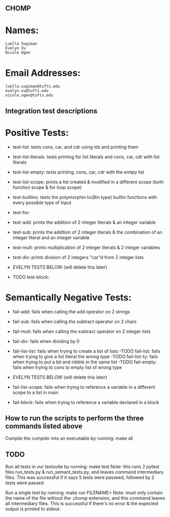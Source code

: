 ## CHOMP ##
# Names: 
    Luella Sugiman
    Evelyn Vu
    Nicole Ogen

# Email Addresses: 
    luella.sugiman@tufts.edu
    evelyn.vu@tufts.edu
    nicole.ogen@tufts.edu

## Integration test descriptions ##
# Positive Tests:
- test-list: tests cons, car, and cdr using ids and printing them
- test-list-literals: tests printing for list literals and cons, car, cdr with list literals 
- test-list-empty: tests printing, cons, car, cdr with the emtpy list
- test-list-scope: prints a list created & modified in a different scope (both
    function scope & for loop scope)
- test-builtins: tests the polymorphin to{Bin type} builtin functions with every 
    possible type of input
- test-for:

- test-add: prints the addition of 2 integer literals & an integer variable
- test-sub: prints the addition of 2 integer literals & the combination of an integer literal and an integer variable
- test-mult: prints multiplication of 2 integer literals & 2 integer variables
- test-div: prints division of 2 integers "car"d from 2 integer lists

- EVELYN TESTS BELOW (will delete this later)
- TODO test-block: 

# Semantically Negative Tests: 
- fail-add: fails when calling the add operator on 2 strings
- fail-sub: fails when calling the subtract operator on 2 chars
- fail-mult: fails when calling the subtract operator on 2 integer lists
- fail-div: fails when dividing by 0


- fail-list-list: fails when trying to create a list of lists
-TODO fail-list: fails when trying to give a list literal the wrong type
-TODO fail-list-ty: fails when trying to put a bit and nibble in the same list
-TODO fail-empty: fails when trying to cons to empty list of wrong type

- EVELYN TESTS BELOW (will delete this later)
- fail-list-scope: fails when trying to reference a variable in a different scope to a list in main   
- fail-block: fails when trying to reference a variable declared in a block 

## How to run the scripts to perform the three commands listed above ##
Compile the compiler into an executable by running: 
    make all

## TODO ##

Run all tests in our testsuite by running:
    make test
Note: this runs 2 pytest files run_tests.py & run_semant_tests.py, and leaves
command intermediary files. This was successful if it says 5 tests were passeed, 
followed by 2 tests were passed. 

Run a single test by running:
    make run FILENAME=<filename>
Note: <filename> must only contain the name of the file without the .chomp extension,
and this command leaves all intermediary files. This is successful if there's no error & the expected output is printed to stdout.
